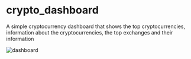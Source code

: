 # crypto_dashboard

A simple cryptocurrency dashboard that shows the top cryptocurrencies, information about the cryptocurrencies, the top exchanges and their information




![dashboard](https://user-images.githubusercontent.com/58388134/142821460-d445bcee-0041-4928-9fc9-211825456eee.JPG)
